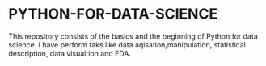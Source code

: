 # PYTHON-FOR-DATA-SCIENCE
This repository consists of the basics and the beginning of Python for data science. I have perform taks like data aqisation,manipulation, statistical description, data visualtion and EDA.
